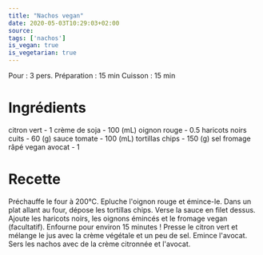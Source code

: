 ```yaml
---
title: "Nachos vegan"
date: 2020-05-03T10:29:03+02:00
source: 
tags: ['nachos']
is_vegan: true
is_vegetarian: true
---
```


Pour : 3 pers.
Préparation : 15 min
Cuisson : 15 min

# Ingrédients

citron vert - 1
crème de soja - 100 (mL)
oignon rouge - 0.5
haricots noirs cuits - 60 (g)
sauce tomate - 100 (mL)
tortillas chips - 150 (g)
sel
fromage râpé vegan
avocat - 1

# Recette

Préchauffe le four à 200°C.
Epluche l'oignon rouge et émince-le.
Dans un plat allant au four, dépose les tortillas chips. Verse la sauce en filet dessus.
Ajoute les haricots noirs, les oignons émincés et le fromage vegan (facultatif).
Enfourne pour environ 15 minutes !
Presse le citron vert et mélange le jus avec la crème végétale et un peu de sel.
Emince l'avocat.
Sers les nachos avec de la crème citronnée et l'avocat.